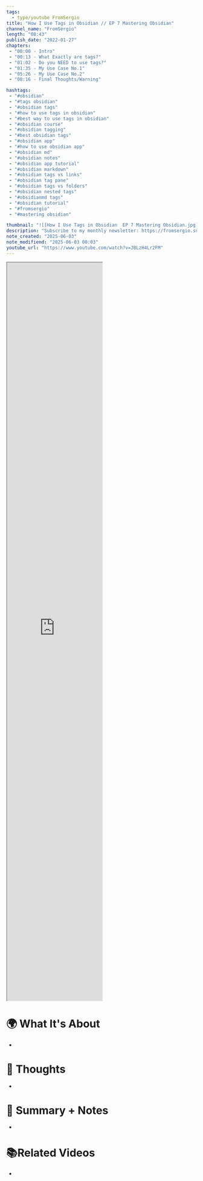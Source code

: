 ```yaml
---
tags:
  - type/youtube FromSergio
title: "How I Use Tags in Obsidian // EP 7 Mastering Obsidian"
channel_name: "FromSergio"
length: "08:43"
publish_date: "2022-01-27"
chapters: 
 - "00:00 - Intro"
 - "00:13 - What Exactly are tags?"
 - "01:02 - Do you NEED to use tags?"
 - "01:35 - My Use Case No.1"
 - "05:26 - My Use Case No.2"
 - "08:16 - Final Thoughts/Warning"

hashtags: 
 - "#obsidian"
 - "#tags obsidian"
 - "#obsidian tags"
 - "#how to use tags in obsidian"
 - "#best way to use tags in obsidian"
 - "#obsidian course"
 - "#obsidian tagging"
 - "#best obsidian tags"
 - "#obsidian app"
 - "#how to use obsidian app"
 - "#obsidian md"
 - "#obsidian notes"
 - "#obsidian app tutorial"
 - "#obsidian markdown"
 - "#obsidian tags vs links"
 - "#obsidian tag pane"
 - "#obsidian tags vs folders"
 - "#obsidian nested tags"
 - "#obsidianmd tags"
 - "#obsidian tutorial"
 - "#fromsergio"
 - "#mastering obsidian"

thumbnail: "![[How I Use Tags in Obsidian  EP 7 Mastering Obsidian.jpg]]"
description: "Subscribe to my monthly newsletter: https://fromsergio.substack.com Timestamps: 00:00 - Intro 00:13 - What Exactly are tags? 01:02 - Do you NEED to use tags? 01:35 - My Use Case No.1 05:26 - My Use Case No.2 08:16 - Final Thoughts/Warning 🎵 Where I Get My Music - https://www.epidemicsound.com/referral/ayxzl5/ 🎥 My Camera Gear - https://kit.co/fromsergio Some of the above are affiliate links which means I get a small commission at no extra cost to you, which helps support the channel."
note_created: "2025-06-03"
note_modifiend: "2025-06-03 00:03"
youtube_url: "https://www.youtube.com/watch?v=JBLzH4Lr2FM"
---
```



<iframe title="How I Use Tags in Obsidian // EP 7 Mastering Obsidian" src="https://www.youtube.com/embed/JBLzH4Lr2FM?feature=oembed" height="113" width="200" style="aspect-ratio: 1.76991 / 1; width: 50%; height: 50%;" allowfullscreen="" allow="fullscreen"></iframe>


# 🌍 What It's About
- 


# 🧠 Thoughts
- 

# 📒 Summary + Notes
-

# 📚Related Videos
-  
